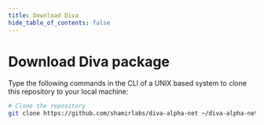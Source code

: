 ```yaml
---
title: Download Diva
hide_table_of_contents: false
---
```


# Download Diva package

Type the following commands in the CLI of a UNIX based system to clone this repository to your local machine:

```bash
# Clone the repository
git clone https://github.com/shamirlabs/diva-alpha-net ~/diva-alpha-net
```
